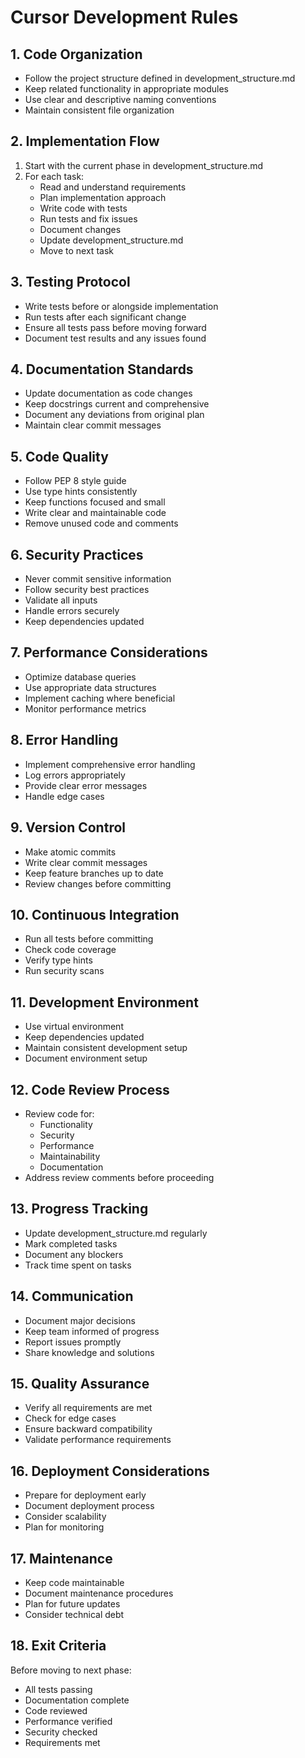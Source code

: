# Cursor Development Rules

## 1. Code Organization
- Follow the project structure defined in development_structure.md
- Keep related functionality in appropriate modules
- Use clear and descriptive naming conventions
- Maintain consistent file organization

## 2. Implementation Flow
1. Start with the current phase in development_structure.md
2. For each task:
   - Read and understand requirements
   - Plan implementation approach
   - Write code with tests
   - Run tests and fix issues
   - Document changes
   - Update development_structure.md
   - Move to next task

## 3. Testing Protocol
- Write tests before or alongside implementation
- Run tests after each significant change
- Ensure all tests pass before moving forward
- Document test results and any issues found

## 4. Documentation Standards
- Update documentation as code changes
- Keep docstrings current and comprehensive
- Document any deviations from original plan
- Maintain clear commit messages

## 5. Code Quality
- Follow PEP 8 style guide
- Use type hints consistently
- Keep functions focused and small
- Write clear and maintainable code
- Remove unused code and comments

## 6. Security Practices
- Never commit sensitive information
- Follow security best practices
- Validate all inputs
- Handle errors securely
- Keep dependencies updated

## 7. Performance Considerations
- Optimize database queries
- Use appropriate data structures
- Implement caching where beneficial
- Monitor performance metrics

## 8. Error Handling
- Implement comprehensive error handling
- Log errors appropriately
- Provide clear error messages
- Handle edge cases

## 9. Version Control
- Make atomic commits
- Write clear commit messages
- Keep feature branches up to date
- Review changes before committing

## 10. Continuous Integration
- Run all tests before committing
- Check code coverage
- Verify type hints
- Run security scans

## 11. Development Environment
- Use virtual environment
- Keep dependencies updated
- Maintain consistent development setup
- Document environment setup

## 12. Code Review Process
- Review code for:
  - Functionality
  - Security
  - Performance
  - Maintainability
  - Documentation
- Address review comments before proceeding

## 13. Progress Tracking
- Update development_structure.md regularly
- Mark completed tasks
- Document any blockers
- Track time spent on tasks

## 14. Communication
- Document major decisions
- Keep team informed of progress
- Report issues promptly
- Share knowledge and solutions

## 15. Quality Assurance
- Verify all requirements are met
- Check for edge cases
- Ensure backward compatibility
- Validate performance requirements

## 16. Deployment Considerations
- Prepare for deployment early
- Document deployment process
- Consider scalability
- Plan for monitoring

## 17. Maintenance
- Keep code maintainable
- Document maintenance procedures
- Plan for future updates
- Consider technical debt

## 18. Exit Criteria
Before moving to next phase:
- All tests passing
- Documentation complete
- Code reviewed
- Performance verified
- Security checked
- Requirements met 